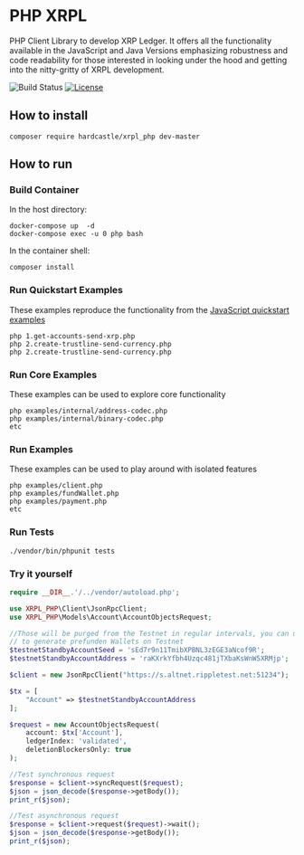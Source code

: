 # PHP XRPL

PHP Client Library to develop XRP Ledger. It offers all the functionality available in the JavaScript 
and Java Versions emphasizing robustness and code readability for those interested in looking under the 
hood and getting into the nitty-gritty of XRPL development.

![Build Status](https://github.com/shopware/shopware/workflows/PHPUnit/badge.svg)
[![License](https://img.shields.io/badge/license-ISC-blue.svg)](http://opensource.org/licenses/ISC)

## How to install

`composer require hardcastle/xrpl_php dev-master`

## How to run

### Build Container
In the host directory:
```
docker-compose up  -d
docker-compose exec -u 0 php bash
```
In the container shell:
```
composer install
```

### Run Quickstart Examples
These examples reproduce the functionality from the [JavaScript 
quickstart examples](https://learn.xrpl.org/course/code-with-the-xrpl/)
```
php 1.get-accounts-send-xrp.php
php 2.create-trustline-send-currency.php
php 2.create-trustline-send-currency.php
```

### Run Core Examples 
These examples can be used to explore core functionality
```
php examples/internal/address-codec.php
php examples/internal/binary-codec.php
etc
```

### Run Examples
These examples can be used to play around with isolated features
```
php examples/client.php
php examples/fundWallet.php
php examples/payment.php
etc
```

### Run Tests
`./vendor/bin/phpunit tests`

### Try it yourself
```php
require __DIR__.'/../vendor/autoload.php';

use XRPL_PHP\Client\JsonRpcClient;
use XRPL_PHP\Models\Account\AccountObjectsRequest;

//Those will be purged from the Testnet in regular intervals, you can use fundWallet()
// to generate prefunden Wallets on Testnet
$testnetStandbyAccountSeed = 'sEd7r9n11TmibXPBNL3zEGE3aNcof9R';
$testnetStandbyAccountAddress = 'raKXrkYfbh4Uzqc481jTXbaKsWnW5XRMjp';

$client = new JsonRpcClient("https://s.altnet.rippletest.net:51234");

$tx = [
    "Account" => $testnetStandbyAccountAddress
];

$request = new AccountObjectsRequest(
    account: $tx['Account'],
    ledgerIndex: 'validated',
    deletionBlockersOnly: true
);

//Test synchronous request
$response = $client->syncRequest($request);
$json = json_decode($response->getBody());
print_r($json);

//Test asynchronous request
$response = $client->request($request)->wait();
$json = json_decode($response->getBody());
print_r($json);
```